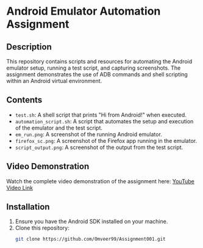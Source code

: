 # Android Emulator Automation Assignment

## Description
This repository contains scripts and resources for automating the Android emulator setup, running a test script, and capturing screenshots. The assignment demonstrates the use of ADB commands and shell scripting within an Android virtual environment.

## Contents
- `test.sh`: A shell script that prints "Hi from Android!" when executed.
- `automation_script.sh`: A script that automates the setup and execution of the emulator and the test script.
- `em_run.png`: A screenshot of the running Android emulator.
- `firefox_sc.png`: A screenshot of the Firefox app running in the emulator.
- `script_output.png`: A screenshot of the output from the test script.

## Video Demonstration
Watch the complete video demonstration of the assignment here: [YouTube Video Link](YOUR_YOUTUBE_LINK_HERE)

## Installation
1. Ensure you have the Android SDK installed on your machine.
2. Clone this repository:
   ```bash
   git clone https://github.com/Omveer99/Assignment001.git
